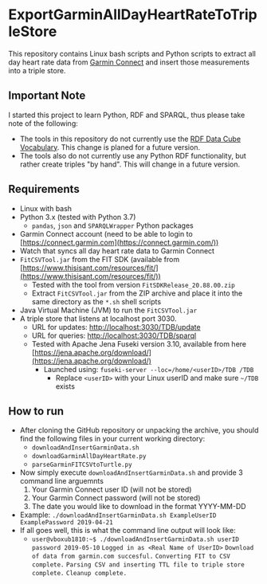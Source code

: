 # ExportGarminAllDayHeartRateToTripleStore
This repository contains Linux bash scripts and Python scripts to extract all day heart rate data from [Garmin Connect](https://connect.garmin.com/) and insert those measurements into a triple store.

## Important Note
I started this project to learn Python, RDF and SPARQL, thus please take note of the following:
* The tools in this repository do not currently use the [RDF Data Cube Vocabulary](https://www.w3.org/TR/vocab-data-cube/). This change is planed for a future version.
* The tools also do not currently use any Python RDF functionality, but rather create triples "by hand". This will change in a future version.

## Requirements
* Linux with bash
* Python 3.x (tested with Python 3.7)
  * `pandas`, `json` and `SPARQLWrapper` Python packages
* Garmin Connect account (need to be able to login to [https://connect.garmin.com](https://connect.garmin.com/))
* Watch that syncs all day heart rate data to Garmin Connect
* `FitCSVTool.jar` from the FIT SDK (available from  [https://www.thisisant.com/resources/fit/](https://www.thisisant.com/resources/fit/))
  * Tested with the tool from version `FitSDKRelease_20.88.00.zip`
  * Extract `FitCSVTool.jar` from the ZIP archive and place it into the same directory as the `*.sh` shell scripts
* Java Virtual Machine (JVM) to run the `FitCSVTool.jar`
* A triple store that listens at localhost port 3030.
  * URL for updates: [http://localhost:3030/TDB/update](http://localhost:3030/TDB/update)
  * URL for queries:  [http://localhost:3030/TDB/sparql](http://localhost:3030/TDB/sparql)
  * Tested with Apache Jena Fuseki version 3.10, available from here [https://jena.apache.org/download/](https://jena.apache.org/download/)
    * Launched using: `fuseki-server --loc=/home/<userID>/TDB /TDB`
      * Replace `<userID>` with your Linux userID and make sure `~/TDB` exists

## How to run
* After cloning the GitHub repository or unpacking the archive, you should find the following files in your current working directory:
  * `downloadAndInsertGarminData.sh`
  * `downloadGarminAllDayHeartRate.py`
  * `parseGarminFITCSVtoTurtle.py`
* Now simply execute `downloadAndInsertGarminData.sh` and provide 3 command line arguemnts
  1. Your Garmin Connect user ID  (will not be stored)
  2. Your Garmin Connect password  (will not be stored)
  3. The date you would like to download in the format YYYY-MM-DD
* Example: `./downloadAndInsertGarminData.sh ExampleUserID ExamplePassword 2019-04-21` 
* If all goes well, this is what the command line output will look like:
  * `user@vboxub1810:~$ ./downloadAndInsertGarminData.sh userID password 2019-05-10`
    `Logged in as <Real Name of UserID>`
    `Download of data from garmin.com succesful.`
    `Converting FIT to CSV complete.`
    `Parsing CSV and inserting TTL file to triple store complete.`
    `Cleanup complete.`


